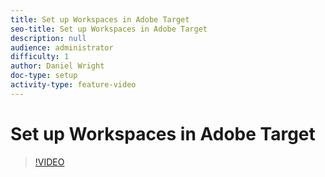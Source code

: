 ```yaml
---
title: Set up Workspaces in Adobe Target
seo-title: Set up Workspaces in Adobe Target
description: null
audience: administrator
difficulty: 1
author: Daniel Wright
doc-type: setup
activity-type: feature-video
---
```


# Set up Workspaces in Adobe Target

>[!VIDEO](https://video.tv.adobe.com/v/19463/?quality=12)